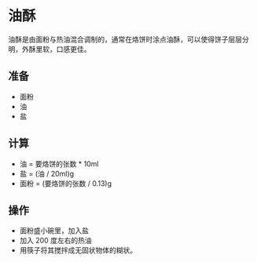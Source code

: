 # 油酥

油酥是由面粉与热油混合调制的，通常在烙饼时涂点油酥，可以使得饼子层层分明，外酥里软，口感更佳。

## 准备

* 面粉
* 油
* 盐

## 计算

* 油 = 要烙饼的张数 * 10ml
* 盐 = (油 / 20ml)g
* 面粉 = (要烙饼的张数 / 0.13)g
  
## 操作

* 面粉盛小碗里，加入盐
* 加入 200 度左右的热油
* 用筷子将其搅拌成无固状物体的糊状。
